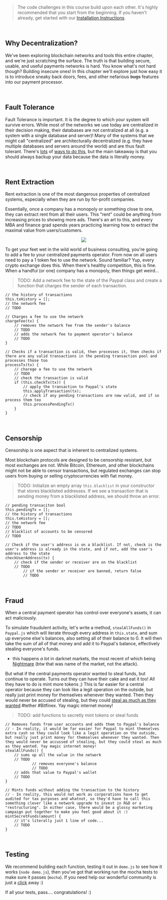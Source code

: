 > The code challenges in this course build upon each other. It's highly recommended that you start from the beginning. If you haven't already, get started with our [Installation Instructions](https://cryptoeconomics.study/docs/en/sync/getting-started-development-setup).

<br />

## Why Decentralization?

We've been exploring blockchain networks and tools this entire chapter, and we're just scratching the surface. The truth is that building secure, usable, and useful payments networks is hard. You know what's not hard though? Building insecure ones! In this chapter we'll explore just how easy it is to introduce sneaky back doors, fees, and other nefarious ~~bugs~~ features into our payment processor.

<br />

## Fault Tolerance

Fault Tolerance is important. It is the degree to which your system will survive errors. While most of the networks we use today are centralized in their decision making, their databases are not centralized at all (e.g. a system with a single database and server)! Many of the systems that we might call "centralized" are architecturally decentralized (e.g. they have multiple databases and servers around the world) and are thus fault tolerant. There's [lots](https://blog.ethereum.org/2014/08/16/secret-sharing-erasure-coding-guide-aspiring-dropbox-decentralizer/) of [ways to do this](https://github.com/ethereum/research/wiki/A-note-on-data-availability-and-erasure-coding), but the main takeaway is that you should always backup your data because the data is literally money.

<br />

## Rent Extraction

Rent extraction is one of the most dangerous properties of centralized systems, especially when they are run by for-profit companies.

Essentially, once a company has a monopoly or something close to one, they can extract rent from all their users. This "rent" could be anything from increasing prices to showing more ads. There's an art to this, and every MBA and finance grad spends years practicing learning how to extract the maximal value from users/customers.

<p align='center'>
	<img src='https://miro.medium.com/max/700/0*7lrwGIDbAYk6q7zG.' />
</p>

To get your feet wet in the wild world of business consulting, you're going to add a fee to your centralized payments operator. From now on all users need to pay a 1 token fee to use the network. Sound familiar? Yup, every crypto exchange does this. When there's healthy competition, this is fine. When a handful (or one) company has a monopoly, then things get weird...

> TODO: Add a network fee to the state of the Paypal class and create a function that charges the sender of each transaction.

```
// the history of transactions
this.txHistory = [];
// the network fee
// TODO

// Charges a fee to use the network
chargeFee(tx) {
	// removes the network fee from the sender's balance
	// TODO
	// adds the network fee to payment operator's balance
	// TODO
}

// Checks if a transaction is valid, then processes it, then checks if there are any valid transactions in the pending transaction pool and processes those too
processTx(tx) {
	// charege a fee to use the network
	// TODO
	// check the transaction is valid
	if (this.checkTx(tx)) {
		// apply the transaction to Paypal's state
		this.applyTransaction(tx);
		// check if any pending transactions are now valid, and if so process them too
		this.processPendingTx()
	}
}
```

<br />

## Censorship

Censorship is one aspect that is inherent to centralized systems.

Most blockchain protocols are designed to be censorship resistant, but most exchanges are not. While Bitcoin, Ethereum, and other blockchains might not be able to censor transactions, but regulated exchanges can stop users from buying or selling cryptocurrencies with fiat money.

> TODO: Initialize an empty array `this.blacklist` in your constructor that stores blacklisted addresses. If we see a transaction that is sending money from a blacklisted address, we should throw an error.

```
// pending transaciton bool
this.pendingTx = [];
// the history of transactions
this.txHistory = [];
// the network fee
// TODO
// blacklist of accounts to be censored
// TODO

// Check if the user's address is on a blacklist. If not, check is the user's address is already in the state, and if not, add the user's address to the state
checkUserAddress(tx) {
	// check if the sender or receiver are on the blacklist
	// TODO
		// if the sender or receiver are banned, return false
		// TODO
```

<br />

## Fraud

When a central payment operator has control over everyone's assets, it can act maliciously.

To simulate fraudulent activity, let's write a method, `stealAllFunds()` in `Paypal.js` which will iterate through every address in `this.state`, and sum up everyone else's balances, also setting all of their balance to 0. It will then take the sum of all of that money and add it to Paypal's balance, effectively stealing everyone's funds.
- this happens _a lot_ in darknet markets, the most recent of which being [Nightmare](https://twitter.com/Patrick_Shortis/status/1156354524459802624) (btw that was name of the market, not the attack).

But what if the central payments operator wanted to steal funds, but continue to operate. Turns out they can have their cake and eat it too! All they have to do is mint more tokens ;) This is far easier for a central operator because they can look like a legit operation on the outside, but really just print money for themselves whenever they wanted. Then they would never be accused of stealing, but they could [steal as much as they wanted](https://medium.com/@bitfinexed) #tether #Bitfinex. Yay magic internet money!

> TODO: add functions to secretly mint tokens or steal funds

```
// Removes funds from user accounts and adds them to Paypal's balance
// - In reality, it would be far easier for Paypal to mint themselves extra cash so they could look like a legit operation on the outside, but really just print money for themselves whenever they wanted. Then they would never be accussed of stealing, but they could steal as much as they wanted. Yay magic internet money!
stealAllFunds() {
	// sums up all the value in the network
	// TODO
			// removes everyone's balance
			// TODO
	// adds that value to Paypal's wallet
	// TODO
}

// Mints funds without adding the transaction to the history
// - In reality, this would not work as corporations have to get audited for tax purposes and whatnot, so they'd have to call this something clever like a network upgrade to invest in R&D or a "restructuring". In either case, there would be a glossy marketing campaign put together to make you feel good about it :)
mintSecretFunds(amount) {
	// it's literally just 1 line of code...
	// TODO
}
```

<br />

## Testing

We recommend building each function, testing it out in `demo.js` to see how it works (`node demo.js`), then you've got that working run the mocha tests to make sure it passes (`mocha`). If you need help our wonderful community is just a [click](https://forum.cryptoeconomics.study) away :)

If all your tests, pass.... congratulations! :)

<br />
